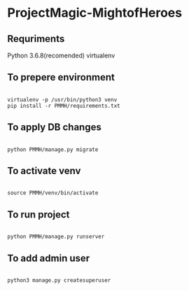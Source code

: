 # ProjectMagic-MightofHeroes

## Requriments
Python 3.6.8(recomended)
virtualenv

## To prepere environment
<code>
virtualenv -p /usr/bin/python3 venv  
pip install -r PMMH/requirements.txt
</code>

## To apply DB changes
<code>
python PMMH/manage.py migrate
</code>

## To activate venv
<code>
source PMMH/venv/bin/activate
</code>

## To run project
<code>
python PMMH/manage.py runserver
</code>

## To add admin user
<code>
python3 manage.py createsuperuser
</code>
